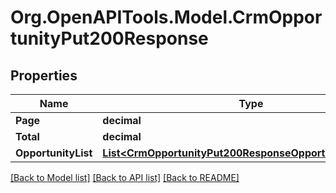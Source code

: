 # Org.OpenAPITools.Model.CrmOpportunityPut200Response

## Properties

Name | Type | Description | Notes
------------ | ------------- | ------------- | -------------
**Page** | **decimal** |  | [optional] 
**Total** | **decimal** |  | [optional] 
**OpportunityList** | [**List&lt;CrmOpportunityPut200ResponseOpportunityListInner&gt;**](CrmOpportunityPut200ResponseOpportunityListInner.md) |  | [optional] 

[[Back to Model list]](../README.md#documentation-for-models) [[Back to API list]](../README.md#documentation-for-api-endpoints) [[Back to README]](../README.md)

